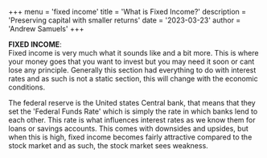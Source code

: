 +++
menu = 'fixed income'
title = 'What is Fixed Income?'
description = 'Preserving capital with smaller returns'
date = '2023-03-23'
author = 'Andrew Samuels'
+++


**__FIXED INCOME__**:  
Fixed income is very much what it sounds like and a bit more. This is where your money goes that you want to invest but you may need it soon or cant lose any principle. Generally this section had everything to do with interest rates and as such is not a static section, this will change with the economic conditions. 

The federal reserve is the United states Central bank, that means that they set the 'Federal Funds Rate' which is simply the rate in which banks lend to each other. This rate is what influences interest rates as we know them for loans or savings accounts. This comes with downsides and upsides, but when this is high, fixed income becomes fairly attractive compared to the stock market and as such, the stock market sees weakness.